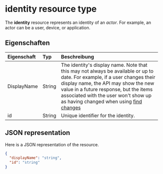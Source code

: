# <a name="identity-resource-type"></a>identity resource type

The **identity** resource represents an identity of an _actor_. For example, an actor can be a user, device, or application.

## <a name="properties"></a>Eigenschaften

| Eigenschaft    | Typ   | Beschreibung                                                                                                                                                                                                                                                                                                           |
|:------------|:-------|:----------------------------------------------------------------------------------------------------------------------------------------------------------------------------------------------------------------------------------------------------------------------------------------------------------------------|
| DisplayName | String | The identity's display name. Note that this may not always be available or up to date. For example, if a user changes their display name, the API may show the new value in a future response, but the items associated with the user won't show up as having changed when using [find changes](../api/item_delta.md) |
| id          | String | Unique identifier for the identity.                                                                                                                                                                                                                                                                                   |

## <a name="json-representation"></a>JSON representation

Here is a JSON representation of the resource.

<!-- {
  "blockType": "resource",
  "optionalProperties": [

  ],
  "@odata.type": "microsoft.graph.identity"
}-->

```json
{
  "displayName": "string",
  "id": "string"
}
```

<!-- uuid: 8fcb5dbc-d5aa-4681-8e31-b001d5168d79
2015-10-25 14:57:30 UTC -->
<!-- {
  "type": "#page.annotation",
  "description": "identity resource",
  "keywords": "",
  "section": "documentation",
  "tocPath": ""
}-->
